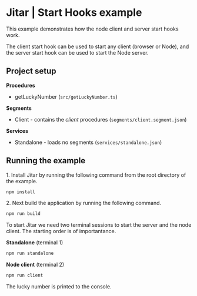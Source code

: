 
# Jitar | Start Hooks example

This example demonstrates how the node client and server start hooks work.

The client start hook can be used to start any client (browser or Node), and the server start hook can be used to start the Node server.

## Project setup

**Procedures**

* getLuckyNumber (`src/getLuckyNumber.ts`)

**Segments**

* Client - contains the *client* procedures (`segments/client.segment.json`)

**Services**

* Standalone - loads no segments (`services/standalone.json`)

## Running the example

1\. Install Jitar by running the following command from the root directory of the example.

```bash
npm install
```

2\. Next build the application by running the following command.

```bash
npm run build
```

To start Jitar we need two terminal sessions to start the server and the node client. The starting order is of importantance.

**Standalone** (terminal 1)

```bash
npm run standalone
```

**Node client** (terminal 2)

```bash
npm run client
```

The lucky number is printed to the console.

